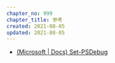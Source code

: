 ```yaml
---
chapter_no: 999
chapter_title: 参考
created: 2021-08-05
updated: 2021-08-05
---
```

- [(Microsoft \| Docs) Set-PSDebug](https://docs.microsoft.com/en-us/powershell/module/microsoft.powershell.core/set-psdebug)
